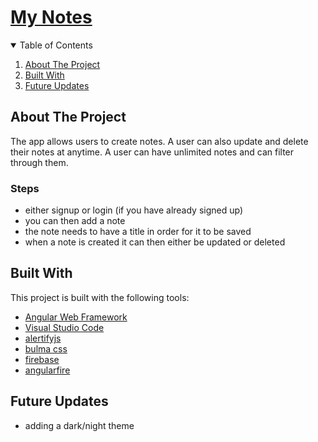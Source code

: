 # [My Notes](https://ng-notes-app-ce7b2.web.app/)


<!-- TABLE OF CONTENTS -->
<details open="open">
  <summary>Table of Contents</summary>
  <ol>
    <li>
      <a href="#about-the-project">About The Project</a>
    </li>
    <li>
      <a href="#built-with">Built With</a>
    </li>
    <li>
      <a href="#future-updates">Future Updates</a>
    </li>
  </ol>
</details>


<!-- ABOUT THE PROJECT -->
## About The Project
The app allows users to create notes. A user can also update and delete their notes at anytime. A user can have unlimited notes and can filter through them.

### Steps
* either signup or login (if you have already signed up)
* you can then add a note
* the note needs to have a title in order for it to be saved
* when a note is created it can then either be updated or deleted


## Built With

This project is built with the following tools:
* [Angular Web Framework](https://angular.io/)
* [Visual Studio Code](https://code.visualstudio.com/)
* [alertifyjs](https://alertifyjs.com/)
* [bulma css](https://bulma.io/)
* [firebase](https://firebase.google.com/)
* [angularfire](https://github.com/angular/angularfire)

## Future Updates
* adding a dark/night theme


